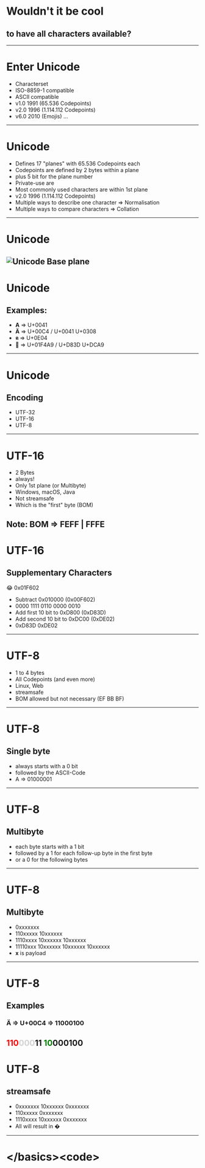 # Wouldn't it be cool

## to have **all** characters available?
---
# Enter Unicode

* <!-- .element: class="fragment"-->Characterset
* <!-- .element: class="fragment"-->ISO-8859-1 compatible
* <!-- .element: class="fragment"-->ASCII compatible
* <!-- .element: class="fragment"-->v1.0 1991 (65.536 Codepoints)
* <!-- .element: class="fragment"-->v2.0 1996 (1.114.112 Codepoints)
* <!-- .element: class="fragment"-->v6.0 2010 (Emojis) …
---
# Unicode

* <!-- .element: class="fragment"-->Defines 17 "planes" with 65.536 Codepoints each
* <!-- .element: class="fragment"-->Codepoints are defined by 2 bytes within a plane
* <!-- .element: class="fragment"-->plus 5 bit for the plane number
* <!-- .element: class="fragment"-->Private-use are
* <!-- .element: class="fragment"-->Most commonly used characters are within 1st plane
* <!-- .element: class="fragment"-->v2.0 1996 (1.114.112 Codepoints)
* <!-- .element: class="fragment"-->Multiple ways to describe one character => Normalisation
* <!-- .element: class="fragment"-->Multiple ways to compare characters => Collation
---
# Unicode

![Unicode Base plane](deck/resources/Roadmap_to_Unicode_BMP.svg)
---
# Unicode

## Examples:

* <!-- .element: class="fragment"--><strong>A</strong> => U+0041
* <!-- .element: class="fragment"--><strong>Ä</strong> => U+00C4 / U+0041 U+0308
* <!-- .element: class="fragment"--><strong>ค</strong> => U+0E04
* <!-- .element: class="fragment"-->💩 => U+01F4A9 / U+D83D U+DCA9
---
# Unicode

## Encoding

* <!-- .element: class="fragment"-->UTF-32
* <!-- .element: class="fragment"-->UTF-16
* <!-- .element: class="fragment"-->UTF-8
---
# UTF-16

* <!-- .element: class="fragment"-->2 Bytes
* <!-- .element: class="fragment"-->always!
* <!-- .element: class="fragment"-->Only 1st plane (or Multibyte)
* <!-- .element: class="fragment"-->Windows, macOS, Java
* <!-- .element: class="fragment"-->Not streamsafe
* <!-- .element: class="fragment"-->Which is the "first" byte (BOM)

Note: BOM => FEFF | FFFE
---
# UTF-16
## Supplementary Characters

😂 0x01F602

* <!-- .element: class="fragment"-->Subtract 0x010000 (0x00F602)
* <!-- .element: class="fragment"-->0000 1111 0110 0000 0010
* <!-- .element: class="fragment"-->Add first 10 bit to 0xD800 (0xD83D)
* <!-- .element: class="fragment"-->Add second 10 bit to 0xDC00 (0xDE02)
* <!-- .element: class="fragment"-->0xD83D 0xDE02
---
# UTF-8

* <!-- .element: class="fragment"-->1 to 4 bytes
* <!-- .element: class="fragment"-->All Codepoints (and even more)
* <!-- .element: class="fragment"-->Linux, Web
* <!-- .element: class="fragment"-->streamsafe
* <!-- .element: class="fragment"-->BOM allowed but not necessary (EF BB BF)
---
# UTF-8

## Single byte

* <!-- .element: class="fragment"-->always starts with a 0 bit
* <!-- .element: class="fragment"-->followed by the ASCII-Code
* <!-- .element: class="fragment"-->A => 01000001
---
# UTF-8

## Multibyte

* <!-- .element: class="fragment"-->each byte starts with a 1 bit
* <!-- .element: class="fragment"-->followed by a 1 for each follow-up byte in the first byte
* <!-- .element: class="fragment"-->or a 0 for the following bytes
---
# UTF-8

## Multibyte

* <!-- .element: class="fragment"-->0xxxxxxx
* <!-- .element: class="fragment"-->110xxxxx 10xxxxxx
* <!-- .element: class="fragment"-->1110xxxx 10xxxxxx 10xxxxxx
* <!-- .element: class="fragment"-->11110xxx 10xxxxxx 10xxxxxx 10xxxxxx
* <!-- .element: class="fragment"--><strong>x</strong> is payload
---
# UTF-8

## Examples

### **Ä** => U+00C4 => 11000100

<span style="color:red">110</span><span style="color:lightgray">000</span>11 <span style="color:green">10</span>000100
---
# UTF-8

## streamsafe

* <!-- .element: class="fragment"-->0xxxxxxx 10xxxxxx 0xxxxxxx
* <!-- .element: class="fragment"-->110xxxxx 0xxxxxxx
* <!-- .element: class="fragment"-->1110xxxx 10xxxxxx 0xxxxxxx
* <!-- .element: class="fragment"--> All will result in �
---
# &lt;/basics>&lt;code>
